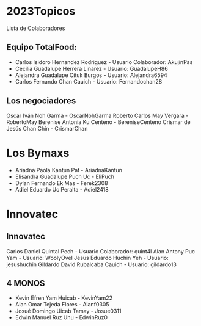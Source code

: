 # 2023Topicos
Lista de Colaboradores


## Equipo TotalFood:
- Carlos Isidoro Hernandez Rodriguez - Usuario Colaborador: AkujinPas
- Cecilia Guadalupe Herrera Linarez - Usuario: GuadalupeH86
- Alejandra Guadalupe Cituk Burgos - Usuario: Alejandra6594
- Carlos Fernando Chan Cauich - Usuario: Fernandochan28

## Los negociadores

Oscar Iván Noh Garma - OscarNohGarma
Roberto Carlos May Vergara - RobertoMay
Berenise Antonia Ku Centeno - BereniseCenteno
Crismar de Jesús Chan Chin - CrismarChan



# Los Bymaxs

- Ariadna Paola Kantun Pat - AriadnaKantun
- Elisandra Guadalupe Puch Uc - EliPuch
- Dylan Fernando Ek Mas - Ferek2308
- Adiel Eduardo Uc Peralta - Adiel2418

# Innovatec

## Innovatec

Carlos Daniel Quintal Pech - Usuario Colaborador: quint4l
Alan Antony Puc Yam - Usuario: WoolyOvel
Jesus Eduardo Huchin Yeh - Usuario: jesushuchin
Gildardo David Rubalcaba Cauich - Usuario: gildardo13

## 4 MONOS

- Kevin Efren Yam Huicab - KevinYam22
- Alan Omar Tejeda Flores - Alanf0305
- Josué Domingo Uicab Tamay - Josue0311
- Edwin Manuel Ruz Uhu - EdwinRuz0

